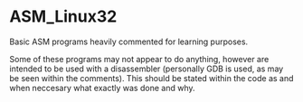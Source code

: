 # ASM_Linux32
Basic ASM programs heavily commented for learning purposes.

Some of these programs may not appear to do anything, however are intended to be used with a disassembler (personally GDB is used, as may be seen within the comments). This should be stated within the code as and when neccesary what exactly was done and why. 


